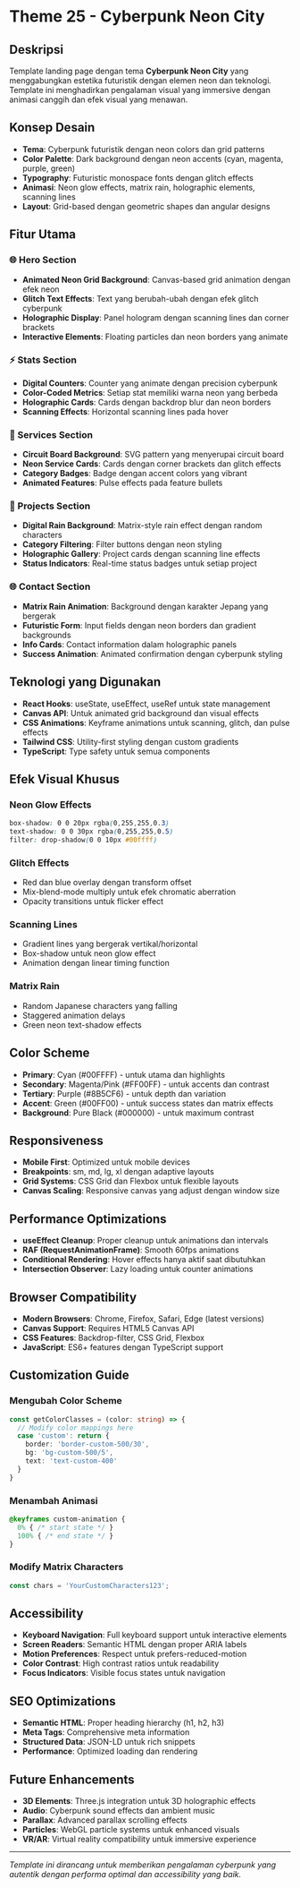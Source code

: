 # Theme 25 - Cyberpunk Neon City

## Deskripsi
Template landing page dengan tema **Cyberpunk Neon City** yang menggabungkan estetika futuristik dengan elemen neon dan teknologi. Template ini menghadirkan pengalaman visual yang immersive dengan animasi canggih dan efek visual yang menawan.

## Konsep Desain
- **Tema**: Cyberpunk futuristik dengan neon colors dan grid patterns
- **Color Palette**: Dark background dengan neon accents (cyan, magenta, purple, green)
- **Typography**: Futuristic monospace fonts dengan glitch effects
- **Animasi**: Neon glow effects, matrix rain, holographic elements, scanning lines
- **Layout**: Grid-based dengan geometric shapes dan angular designs

## Fitur Utama

### 🌐 Hero Section
- **Animated Neon Grid Background**: Canvas-based grid animation dengan efek neon
- **Glitch Text Effects**: Text yang berubah-ubah dengan efek glitch cyberpunk
- **Holographic Display**: Panel hologram dengan scanning lines dan corner brackets
- **Interactive Elements**: Floating particles dan neon borders yang animate

### ⚡ Stats Section
- **Digital Counters**: Counter yang animate dengan precision cyberpunk
- **Color-Coded Metrics**: Setiap stat memiliki warna neon yang berbeda
- **Holographic Cards**: Cards dengan backdrop blur dan neon borders
- **Scanning Effects**: Horizontal scanning lines pada hover

### 🚀 Services Section
- **Circuit Board Background**: SVG pattern yang menyerupai circuit board
- **Neon Service Cards**: Cards dengan corner brackets dan glitch effects
- **Category Badges**: Badge dengan accent colors yang vibrant
- **Animated Features**: Pulse effects pada feature bullets

### 🤖 Projects Section
- **Digital Rain Background**: Matrix-style rain effect dengan random characters
- **Category Filtering**: Filter buttons dengan neon styling
- **Holographic Gallery**: Project cards dengan scanning line effects
- **Status Indicators**: Real-time status badges untuk setiap project

### 🌐 Contact Section
- **Matrix Rain Animation**: Background dengan karakter Jepang yang bergerak
- **Futuristic Form**: Input fields dengan neon borders dan gradient backgrounds
- **Info Cards**: Contact information dalam holographic panels
- **Success Animation**: Animated confirmation dengan cyberpunk styling

## Teknologi yang Digunakan
- **React Hooks**: useState, useEffect, useRef untuk state management
- **Canvas API**: Untuk animated grid background dan visual effects
- **CSS Animations**: Keyframe animations untuk scanning, glitch, dan pulse effects
- **Tailwind CSS**: Utility-first styling dengan custom gradients
- **TypeScript**: Type safety untuk semua components

## Efek Visual Khusus

### Neon Glow Effects
```css
box-shadow: 0 0 20px rgba(0,255,255,0.3)
text-shadow: 0 0 30px rgba(0,255,255,0.5)
filter: drop-shadow(0 0 10px #00ffff)
```

### Glitch Effects
- Red dan blue overlay dengan transform offset
- Mix-blend-mode multiply untuk efek chromatic aberration
- Opacity transitions untuk flicker effect

### Scanning Lines
- Gradient lines yang bergerak vertikal/horizontal
- Box-shadow untuk neon glow effect
- Animation dengan linear timing function

### Matrix Rain
- Random Japanese characters yang falling
- Staggered animation delays
- Green neon text-shadow effects

## Color Scheme
- **Primary**: Cyan (#00FFFF) - untuk utama dan highlights
- **Secondary**: Magenta/Pink (#FF00FF) - untuk accents dan contrast
- **Tertiary**: Purple (#8B5CF6) - untuk depth dan variation
- **Accent**: Green (#00FF00) - untuk success states dan matrix effects
- **Background**: Pure Black (#000000) - untuk maximum contrast

## Responsiveness
- **Mobile First**: Optimized untuk mobile devices
- **Breakpoints**: sm, md, lg, xl dengan adaptive layouts
- **Grid Systems**: CSS Grid dan Flexbox untuk flexible layouts
- **Canvas Scaling**: Responsive canvas yang adjust dengan window size

## Performance Optimizations
- **useEffect Cleanup**: Proper cleanup untuk animations dan intervals
- **RAF (RequestAnimationFrame)**: Smooth 60fps animations
- **Conditional Rendering**: Hover effects hanya aktif saat dibutuhkan
- **Intersection Observer**: Lazy loading untuk counter animations

## Browser Compatibility
- **Modern Browsers**: Chrome, Firefox, Safari, Edge (latest versions)
- **Canvas Support**: Requires HTML5 Canvas API
- **CSS Features**: Backdrop-filter, CSS Grid, Flexbox
- **JavaScript**: ES6+ features dengan TypeScript support

## Customization Guide

### Mengubah Color Scheme
```typescript
const getColorClasses = (color: string) => {
  // Modify color mappings here
  case 'custom': return {
    border: 'border-custom-500/30',
    bg: 'bg-custom-500/5',
    text: 'text-custom-400'
  }
}
```

### Menambah Animasi
```css
@keyframes custom-animation {
  0% { /* start state */ }
  100% { /* end state */ }
}
```

### Modify Matrix Characters
```typescript
const chars = 'YourCustomCharacters123';
```

## Accessibility
- **Keyboard Navigation**: Full keyboard support untuk interactive elements
- **Screen Readers**: Semantic HTML dengan proper ARIA labels
- **Motion Preferences**: Respect untuk prefers-reduced-motion
- **Color Contrast**: High contrast ratios untuk readability
- **Focus Indicators**: Visible focus states untuk navigation

## SEO Optimizations
- **Semantic HTML**: Proper heading hierarchy (h1, h2, h3)
- **Meta Tags**: Comprehensive meta information
- **Structured Data**: JSON-LD untuk rich snippets
- **Performance**: Optimized loading dan rendering

## Future Enhancements
- **3D Elements**: Three.js integration untuk 3D holographic effects
- **Audio**: Cyberpunk sound effects dan ambient music
- **Parallax**: Advanced parallax scrolling effects
- **Particles**: WebGL particle systems untuk enhanced visuals
- **VR/AR**: Virtual reality compatibility untuk immersive experience

---

*Template ini dirancang untuk memberikan pengalaman cyberpunk yang autentik dengan performa optimal dan accessibility yang baik.* 